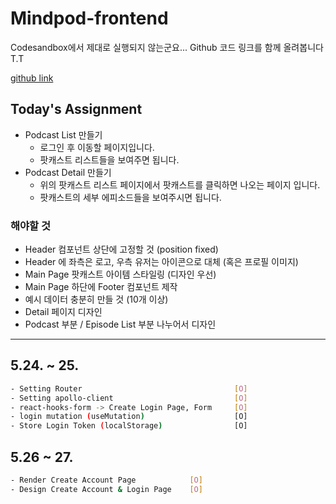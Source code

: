 # Mindpod-frontend

Codesandbox에서 제대로 실행되지 않는군요... Github 코드 링크를 함께 올려봅니다 T.T

[github link](https://github.com/bwmelon97/Mindpod-frontend)

## Today's Assignment
* Podcast List 만들기
    - 로그인 후 이동할 페이지입니다.
    - 팟캐스트 리스트들을 보여주면 됩니다.
* Podcast Detail 만들기
    - 위의 팟캐스트 리스트 페이지에서 팟캐스트를 클릭하면 나오는 페이지 입니다.
    - 팟캐스트의 세부 에피소드들을 보여주시면 됩니다.

### 해야할 것
 * Header 컴포넌트 상단에 고정할 것 (position fixed)
 * Header 에 좌측은 로고, 우측 유저는 아이콘으로 대체 (혹은 프로필 이미지)
 * Main Page 팟캐스트 아이템 스타일링 (디자인 우선)
 * Main Page 하단에 Footer 컴포넌트 제작
 * 예시 데이터 충분히 만들 것 (10개 이상)
 * Detail 페이지 디자인
 * Podcast 부분 / Episode List 부분 나누어서 디자인

---

## 5.24. ~ 25.

```bash
- Setting Router                                  [O]
- Setting apollo-client                           [O]
- react-hooks-form -> Create Login Page, Form     [O]
- login mutation (useMutation)                    [O]
- Store Login Token (localStorage)                [O]
```

## 5.26 ~ 27.

```bash
- Render Create Account Page            [O]
- Design Create Account & Login Page    [O]
```